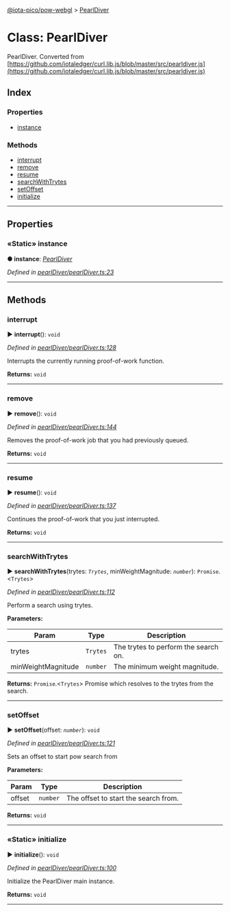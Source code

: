 [@iota-pico/pow-webgl](../README.md) > [PearlDiver](../classes/pearldiver.md)



# Class: PearlDiver


PearlDiver. Converted from [https://github.com/iotaledger/curl.lib.js/blob/master/src/pearldiver.js](https://github.com/iotaledger/curl.lib.js/blob/master/src/pearldiver.js)

## Index

### Properties

* [instance](pearldiver.md#instance)


### Methods

* [interrupt](pearldiver.md#interrupt)
* [remove](pearldiver.md#remove)
* [resume](pearldiver.md#resume)
* [searchWithTrytes](pearldiver.md#searchwithtrytes)
* [setOffset](pearldiver.md#setoffset)
* [initialize](pearldiver.md#initialize)



---
## Properties
<a id="instance"></a>

### «Static» instance

**●  instance**:  *[PearlDiver](pearldiver.md)* 

*Defined in [pearlDiver/pearlDiver.ts:23](https://github.com/iotaeco/iota-pico-pow-webgl/blob/d351a73/src/pearlDiver/pearlDiver.ts#L23)*





___


## Methods
<a id="interrupt"></a>

###  interrupt

► **interrupt**(): `void`



*Defined in [pearlDiver/pearlDiver.ts:128](https://github.com/iotaeco/iota-pico-pow-webgl/blob/d351a73/src/pearlDiver/pearlDiver.ts#L128)*



Interrupts the currently running proof-of-work function.




**Returns:** `void`





___

<a id="remove"></a>

###  remove

► **remove**(): `void`



*Defined in [pearlDiver/pearlDiver.ts:144](https://github.com/iotaeco/iota-pico-pow-webgl/blob/d351a73/src/pearlDiver/pearlDiver.ts#L144)*



Removes the proof-of-work job that you had previously queued.




**Returns:** `void`





___

<a id="resume"></a>

###  resume

► **resume**(): `void`



*Defined in [pearlDiver/pearlDiver.ts:137](https://github.com/iotaeco/iota-pico-pow-webgl/blob/d351a73/src/pearlDiver/pearlDiver.ts#L137)*



Continues the proof-of-work that you just interrupted.




**Returns:** `void`





___

<a id="searchwithtrytes"></a>

###  searchWithTrytes

► **searchWithTrytes**(trytes: *`Trytes`*, minWeightMagnitude: *`number`*): `Promise`.<`Trytes`>



*Defined in [pearlDiver/pearlDiver.ts:112](https://github.com/iotaeco/iota-pico-pow-webgl/blob/d351a73/src/pearlDiver/pearlDiver.ts#L112)*



Perform a search using trytes.


**Parameters:**

| Param | Type | Description |
| ------ | ------ | ------ |
| trytes | `Trytes`   |  The trytes to perform the search on. |
| minWeightMagnitude | `number`   |  The minimum weight magnitude. |





**Returns:** `Promise`.<`Trytes`>
Promise which resolves to the trytes from the search.






___

<a id="setoffset"></a>

###  setOffset

► **setOffset**(offset: *`number`*): `void`



*Defined in [pearlDiver/pearlDiver.ts:121](https://github.com/iotaeco/iota-pico-pow-webgl/blob/d351a73/src/pearlDiver/pearlDiver.ts#L121)*



Sets an offset to start pow search from


**Parameters:**

| Param | Type | Description |
| ------ | ------ | ------ |
| offset | `number`   |  The offset to start the search from. |





**Returns:** `void`





___

<a id="initialize"></a>

### «Static» initialize

► **initialize**(): `void`



*Defined in [pearlDiver/pearlDiver.ts:100](https://github.com/iotaeco/iota-pico-pow-webgl/blob/d351a73/src/pearlDiver/pearlDiver.ts#L100)*



Initialize the PearlDiver main instance.




**Returns:** `void`





___


